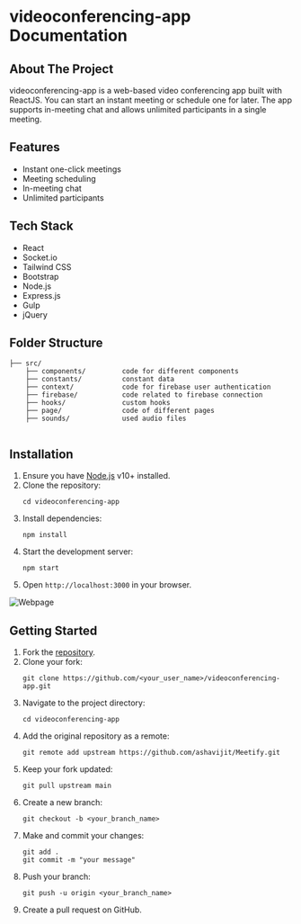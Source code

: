 # videoconferencing-app Documentation

## About The Project

videoconferencing-app is a web-based video conferencing app built with ReactJS. You can start an instant meeting or schedule one for later. The app supports in-meeting chat and allows unlimited participants in a single meeting.


## Features

- Instant one-click meetings
- Meeting scheduling
- In-meeting chat
- Unlimited participants

## Tech Stack

- React
- Socket.io
- Tailwind CSS
- Bootstrap
- Node.js
- Express.js
- Gulp
- jQuery

## Folder Structure

```
├── src/
    ├── components/         code for different components
    ├── constants/          constant data
    ├── context/            code for firebase user authentication
    ├── firebase/           code related to firebase connection 
    ├── hooks/              custom hooks
    ├── page/               code of different pages
    ├── sounds/             used audio files
 
```
 
## Installation

1. Ensure you have [Node.js](https://nodejs.org/) v10+ installed.
2. Clone the repository:
    ```
    cd videoconferencing-app
    ```
3. Install dependencies:
    ```
    npm install
    ```
4. Start the development server:
    ```
    npm start
    ```
5. Open `http://localhost:3000` in your browser.

![Webpage](https://github.com/sahumahesh0512/videoconferencing-app/blob/main/public/images/Webpage.png)

## Getting Started

1. Fork the [repository](https://github.com/ashavijit/Meetify).
2. Clone your fork:
    ```
    git clone https://github.com/<your_user_name>/videoconferencing-app.git
    ```
3. Navigate to the project directory:
    ```
    cd videoconferencing-app 
    ```
4. Add the original repository as a remote:
    ```
    git remote add upstream https://github.com/ashavijit/Meetify.git
    ```
5. Keep your fork updated:
    ```
    git pull upstream main
    ```
6. Create a new branch:
    ```
    git checkout -b <your_branch_name>
    ```
7. Make and commit your changes:
    ```
    git add .
    git commit -m "your message"
    ```
8. Push your branch:
    ```
    git push -u origin <your_branch_name>
    ```
9. Create a pull request on GitHub.


